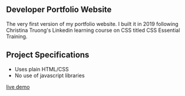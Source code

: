 ## Developer Portfolio Website
The very first version of my portfolio website. I built it in 2019 following Christina Truong's Linkedin learning course on CSS titled CSS Essential Training.


## Project Specifications

- Uses plain HTML/CSS
- No use of javascript libraries

[live demo](https://temi.dev/index.html)